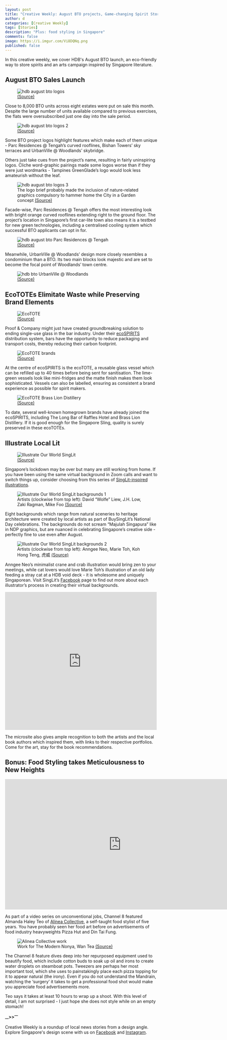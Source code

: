 ```yaml
---
layout: post
title: "Creative Weekly: August BTO projects, Game-changing Spirit Storage, Art Inspired by Local Stories"
author: d
categories: [Creative Weekly]
tags: [Stories]
description: "Plus: food styling in Singapore"
comments: false
image: https://i.imgur.com/Vi8DQNq.png
published: false
---
```


In this creative weekly, we cover HDB's August BTO launch, an eco-friendly way to store spirits and an arts campaign inspired by Singapore literature. 

<h2>August BTO Sales Launch</h2>
<figure>
<img src="https://i.imgur.com/bxcq6wQ.jpg" alt="hdb august bto logos">
<figcaption><a href="https://esales.hdb.gov.sg/bp25/launch/20aug/bto/20AUGBTO_page_2756/about0.html" target="_blank">(Source)</a></figcaption>
</figure>

Close to 8,000 BTO units across eight estates were put on sale this month. Despite the large number of units available compared to previous exercises, the flats were oversubscribed just one day into the sale period. 

<figure>
<img src="https://i.imgur.com/jos2yjS.jpg" alt="hdb august bto logos 2">
<figcaption><a href="https://esales.hdb.gov.sg/bp25/launch/20aug/bto/20AUGBTO_page_2756/about0.html" target="_blank">(Source)</a></figcaption>
</figure>

Some BTO project logos highlight features which make each of them unique - Parc Residences @ Tengah’s curved rooflines, Bishan Towers’ sky terraces and UrbanVille @ Woodlands’ skybridge. 

Others just take cues from the project’s name, resulting in fairly uninspiring logos. Cliche word-graphic pairings made some logos worse than if they were just wordmarks - Tampines GreenGlade’s logo would look less amateurish without the leaf.

<figure>
<img src="https://i.imgur.com/FnvQiyD.jpg" alt="hdb august bto logos 3">
<figcaption>The logo brief probably made the inclusion of nature-related graphics compulsory to hammer home the City in a Garden concept <a href="https://esales.hdb.gov.sg/bp25/launch/20aug/bto/20AUGBTO_page_2756/about0.html" target="_blank">(Source)</a></figcaption>
</figure>

Facade-wise, Parc Residences @ Tengah offers the most interesting look with bright orange curved rooflines extending right to the ground floor. The project’s location in Singapore’s first car-lite town also means it is a testbed for new green technologies, including a centralised cooling system which successful BTO applicants can opt in for. 

<figure>
<img src="https://i.imgur.com/Kqic2MT.jpg" alt="hdb august bto Parc Residences @ Tengah">
<figcaption><a href="https://esales.hdb.gov.sg/bp25/launch/20aug/bto/20AUGBTO_page_2756/about0.html" target="_blank">(Source)</a></figcaption>
</figure>

Meanwhile, UrbanVille @ Woodlands’ design more closely resembles a condominium than a BTO. Its two main blocks look majestic and are set to become the focal point of Woodlands’ town centre. 

<figure>
<img src="https://i.imgur.com/mWuYzjy.jpg" alt="hdb bto UrbanVille @ Woodlands">
<figcaption><a href="https://esales.hdb.gov.sg/bp25/launch/20aug/bto/20AUGBTO_page_2756/about0.html" target="_blank">(Source)</a></figcaption>
</figure>

<h2>EcoTOTEs Elimitate Waste while Preserving Brand Elements</h2>
<figure>
<img src="https://i.imgur.com/Q4NkvST.jpg" alt="EcoTOTE">
<figcaption><a href="https://ecospirits.global/three-leading-craft-spirits-producers-join-the-ecospirits-platform/" target="_blank">(Source)</a></figcaption>
</figure>

Proof & Company might just have created groundbreaking solution to ending single-use glass in the bar industry. Under their <a href="https://ecospirits.global/" target="_blank">ecoSPIRITS</a> distribution system, bars have the opportunity to reduce packaging and transport costs, thereby reducing their carbon footprint.

<figure>
<img src="https://i.imgur.com/qNdwmdf.jpg" alt="EcoTOTE brands">
<figcaption><a href="https://www.drinkmagazine.asia/2020/02/19/proof-company-saving-planet-with-ecospirits-new-spirits-distribution-technology/" target="_blank">(Source)</a></figcaption>
</figure>

At the centre of ecoSPIRITS is the ecoTOTE, a reusable glass vessel which can be refilled up to 40 times before being sent for sanitisation. The lime-green vessels look like mini-fridges and the matte finish makes them look sophisticated. Vessels can also be labelled, ensuring as consistent a brand experience as possible for spirit makers.

<figure>
<img src="https://i.imgur.com/MzUVlkM.jpg" alt="EcoTOTE Brass Lion Distillery">
<figcaption><a href="https://www.straitstimes.com/lifestyle/food/brass-lion-goes-greener-for-its-gins/" target="_blank">(Source)</a></figcaption>
</figure>

To date, several well-known homegrown brands have already joined the ecoSPIRITS, including The Long Bar of Raffles Hotel and Brass Lion Distillery. If it is good enough for the Singapore Sling, quality is surely preserved in these ecoTOTEs. 

<h2>Illustrate Local Lit</h2>
<figure>
<img src="https://i.imgur.com/WmrSiTD.png" alt="Illustrate Our World SingLit">
<figcaption><a href="https://buysinglit.sg/illustrate-our-world/" target="_blank">(Source)</a></figcaption>
</figure>

Singapore’s lockdown may be over but many are still working from home. If you have been using the same virtual background in Zoom calls and want to switch things up, consider choosing from this series of <a href="https://buysinglit.sg/illustrate-our-world/" target="_blank">SingLit-inspired illustrations</a>.

<figure>
<img src="https://i.imgur.com/LtclMhj.jpg" alt="Illustrate Our World SingLit backgrounds 1">
<figcaption>Artists (clockwise from top left): David “Wolfe” Liew, J.H. Low, Zaki Ragman, Mike Foo <a href="https://buysinglit.sg/illustrate-our-world/" target="_blank">(Source)</a></figcaption>
</figure>

Eight backgrounds which range from natural sceneries to heritage architecture were created by local artists as part of BuySingLit’s National Day celebrations. The backgrounds do not scream “Majulah Singapura” like in NDP graphics, but are nuanced in celebrating Singapore’s creative side - perfectly fine to use even after August. 

<figure>
<img src="https://i.imgur.com/xgKs2ei.jpg" alt="Illustrate Our World SingLit backgrounds 2">
<figcaption>Artists (clockwise from top left): Anngee Neo, Marie Toh, Koh Hong Teng, 虎威 <a href="https://buysinglit.sg/illustrate-our-world/" target="_blank">(Source)</a></figcaption>
</figure>

Anngee Neo’s minimalist crane and crab illustration would bring zen to your meetings, while cat lovers would love Marie Toh’s illustration of an old lady feeding a stray cat at a HDB void deck - it is wholesome and uniquely Singaporean. Visit SingLit’s <a href="https://www.facebook.com/buysinglit/posts/1929968707169487" target="_blank">Facebook</a> page to find out more about each illustrator’s process in creating their virtual backgrounds.

<div class="video-responsive"><iframe src="https://www.facebook.com/plugins/post.php?href=https%3A%2F%2Fwww.facebook.com%2Fbuysinglit%2Fposts%2F1929968707169487&width=500" width="500" height="455" style="border:none;overflow:hidden" scrolling="no" frameborder="0" allowTransparency="true" allow="encrypted-media"></iframe></div>

The microsite also gives ample recognition to both the artists and the local book authors which inspired them, with links to their respective portfolios. Come for the art, stay for the book recommendations. 

<h2>Bonus: Food Styling takes Meticulousness to New Heights</h2>

<div class="video-responsive"><iframe width="764" height="430" src="https://www.youtube.com/embed/8ZNOJ1kmvP8" frameborder="0" allow="accelerometer; autoplay; encrypted-media; gyroscope; picture-in-picture" allowfullscreen></iframe></div>

As part of a video series on unconventional jobs, Channel 8 featured Almanda Haley Teo of <a href="https://www.alineacollective.sg/" target="_blank">Alinea Collective</a>, a self-taught food stylist of five years. You have probably seen her food art before on advertisements of food industry heavyweights Pizza Hut and Din Tai Fung.

<figure>
<img src="https://i.imgur.com/nt4oBfF.png" alt="Alinea Collective work">
<figcaption>Work for The Modern Nonya, Wan Tea <a href="https://www.alineacollective.sg/" target="_blank">(Source)</a></figcaption>
</figure>

The Channel 8 feature dives deep into her repurposed equipment used to beautify food, which include cotton buds to soak up oil and irons to create water droplets on steamboat pots. Tweezers are perhaps her most important tool, which she uses to painstakingly place each pizza topping for it to appear natural (the irony). Even if you do not understand the Mandrain, watching the ‘surgery’ it takes to get a professional food shot would make you appreciate food advertisements more. 

Teo says it takes at least 10 hours to wrap up a shoot. With this level of detail, I am not surprised - I just hope she does not style while on an empty stomach!

<strong><sub>—</sub>><sub></sub>><sup>—</sup></strong>

Creative Weekly is a roundup of local news stories from a design angle. Explore Singapore's design scene with us on <a href="https://www.facebook.com/designinsingapore/">Facebook</a> and <a href="https://www.instagram.com/designinsingapore/">Instagram</a>. 
